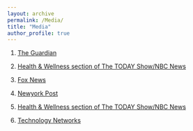 ```yaml
---
layout: archive
permalink: /Media/
title: "Media"
author_profile: true
---
```


1. <span style ="color:blue">[The Guardian](https://www.theguardian.com/environment/2023/apr/06/forever-chemicals-infertility-women-pfas-blood)</span>

2. <span style ="color:blue">[Health & Wellness section of The TODAY Show/NBC News](https://www.today.com/health/womens-health/causes-infertility-pfas-forever-chemicals-rcna76528)</span>

3. <span style ="color:blue">[Fox News](https://www.foxnews.com/health/chemicals-water-household-objects-shown-reduce-fertility-women-study)</span>

4. <span style ="color:blue">[Newyork Post](https://nypost.com/2023/03/21/inescapable-forever-chemicals-hurt-pregnancy-odds-warning-to-women/)</span> 

5. <span style ="color:blue">[Health & Wellness section of The TODAY Show/NBC News](https://www.today.com/health/pfas-exposure-utero-may-rising-rates-liver-disease-kids-study-finds-rcna37328)</span>

6. <span style ="color:blue">[Technology Networks](https://www.technologynetworks.com/tn/news/prenatal-chemical-exposure-associated-with-rising-liver-disease-in-children-363458)</span>

